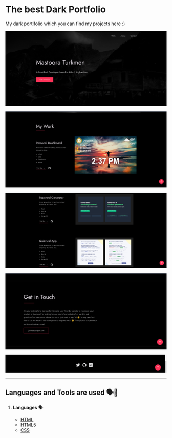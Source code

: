 # The best Dark Portfolio

My dark portifolio which you can find my projects here :)

![screenshot-1](./screenshots/image.png)

![screenshot-2](./screenshots/image-1.png)

![screenshot-3](./screenshots/image-2.png)

![screenshot-4](./screenshots/image-3.png)

![screenshot-5](./screenshots/image-4.png)

-------

## Languages and Tools are used 🗣️🔧

1. **Languages** 🗣️

    + [HTML](https://github.com/topics/html)
    + [HTML5](https://github.com/topics/html5)
    + [CSS](https://github.com/topics/css)
